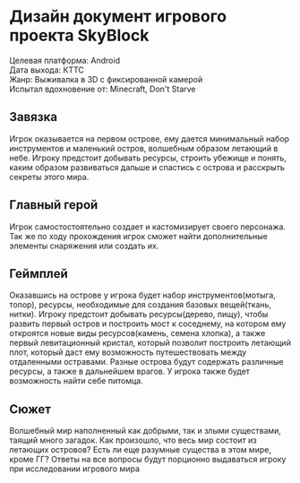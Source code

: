# Дизайн документ игрового проекта SkyBlock
Целевая платформа: Android  
Дата выхода: КТТС  
Жанр: Выживалка в 3D с фиксированной камерой  
Испытал вдохновение от: Minecraft, Don't Starve  
  
## Завязка
Игрок оказывается на первом острове, ему дается минимальный набор инструментов и маленький остров, волшебным образом летающий в небе. Игроку предстоит добывать ресурсы, строить убежище и понять, каким образом развиваться дальше и спастись с острова и расскрыть секреты этого мира.  
  
## Главный герой
Игрок самостостоятельно создает и кастомизирует своего персонажа. Так же по ходу прохождения игрок сможет найти дополнительные элементы снаряжения или создать их.  
  
## Геймплей
Оказавшись на острове у игрока будет набор инструментов(мотыга, топор), ресурсы, необходимые для создания базовых вещей(ткань, нитки). Игроку предстоит добывать ресурсы(дерево, пищу), чтобы развить первый остров и построить мост к соседнему, на котором ему откроятся новые виды ресурсов(камень, семена хлопка), а также первый левитационный кристал, который позволит построить летающий плот, который даст ему возможность путешествовать между отдаленными остравами. Разные острова будут содержать различные ресурсы, а также в дальнейшем врагов. У игрока также будет возможность найти себе питомца.    
  
## Сюжет 
Волшебный мир наполненный как добрыми, так и злыми существами, таящий много загадок. Как произошло, что весь мир состоит из летающих островов? Есть ли еще разумные существа в этом мире, кроме ГГ? Ответы на все вопросы будут порционно выдаваться игроку при исследовании игрового мира
